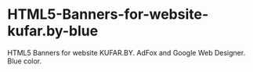 # HTML5-Banners-for-website-kufar.by-blue
HTML5 Banners for website KUFAR.BY. AdFox and Google Web Designer. Blue color.
